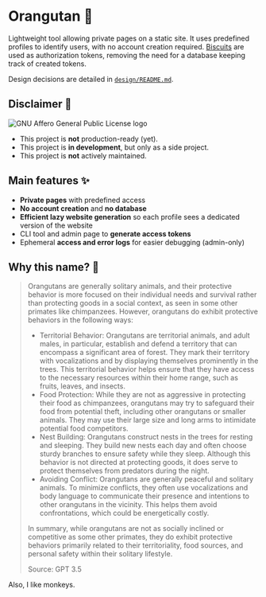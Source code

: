 # Orangutan 🦧

Lightweight tool allowing private pages on a static site.
It uses predefined profiles to identify users, with no account creation required.
[Biscuits](https://www.biscuitsec.org/) are used as authorization tokens,
removing the need for a database keeping track of created tokens.

Design decisions are detailed in [`design/README.md`](./design/README.md).

## Disclaimer 🙅

![GNU Affero General Public License logo](https://www.gnu.org/graphics/agplv3-with-text-162x68.png)

- This project is **not** production-ready (yet).
- This project is **in development**, but only as a side project.
- This project is **not** actively maintained.

## Main features ✨

- **Private pages** with predefined access
- **No account creation** and **no database**
- **Efficient lazy website generation** so each profile sees a dedicated version of the website
- CLI tool and admin page to **generate access tokens**
- Ephemeral **access and error logs** for easier debugging (admin-only)

## Why this name? 🤨

> Orangutans are generally solitary animals, and their protective behavior is more focused on their individual needs and survival rather than protecting goods in a social context, as seen in some other primates like chimpanzees. However, orangutans do exhibit protective behaviors in the following ways:
>
> - Territorial Behavior: Orangutans are territorial animals, and adult males, in particular, establish and defend a territory that can encompass a significant area of forest. They mark their territory with vocalizations and by displaying themselves prominently in the trees. This territorial behavior helps ensure that they have access to the necessary resources within their home range, such as fruits, leaves, and insects.
> - Food Protection: While they are not as aggressive in protecting their food as chimpanzees, orangutans may try to safeguard their food from potential theft, including other orangutans or smaller animals. They may use their large size and long arms to intimidate potential food competitors.
> - Nest Building: Orangutans construct nests in the trees for resting and sleeping. They build new nests each day and often choose sturdy branches to ensure safety while they sleep. Although this behavior is not directed at protecting goods, it does serve to protect themselves from predators during the night.
> - Avoiding Conflict: Orangutans are generally peaceful and solitary animals. To minimize conflicts, they often use vocalizations and body language to communicate their presence and intentions to other orangutans in the vicinity. This helps them avoid confrontations, which could be energetically costly.
>
> In summary, while orangutans are not as socially inclined or competitive as some other primates, they do exhibit protective behaviors primarily related to their territoriality, food sources, and personal safety within their solitary lifestyle.
>
> Source: GPT 3.5

Also, I like monkeys.
